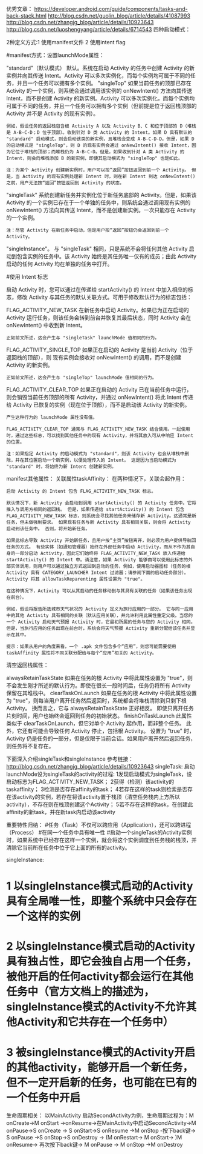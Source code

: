 优秀文章：
https://developer.android.com/guide/components/tasks-and-back-stack.html
http://blog.csdn.net/guolin_blog/article/details/41087993
http://blog.csdn.net/zhangjg_blog/article/details/10923643
http://blog.csdn.net/luoshengyang/article/details/6714543
四种启动模式：


2种定义方式:1 使用manifest文件  2 使用intent flag

#manifest方式：设置launchMode属性：

"standard"（默认模式）
    默认。系统在启动 Activity 的任务中创建 Activity 的新实例并向其传送 Intent。Activity 可以多次实例化，而每个实例均可属于不同的任务，并且一个任务可以拥有多个实例。 
"singleTop"
    如果当前任务的顶部已存在 Activity 的一个实例，则系统会通过调用该实例的 onNewIntent() 方法向其传送 Intent，而不是创建 Activity 的新实例。Activity 可以多次实例化，而每个实例均可属于不同的任务，并且一个任务可以拥有多个实例（但前提是位于返回栈顶部的 Activity 并不是 Activity 的现有实例）。

    例如，假设任务的返回栈包含根 Activity A 以及 Activity B、C 和位于顶部的 D（堆栈是 A-B-C-D；D 位于顶部）。收到针对 D 类 Activity 的 Intent。如果 D 具有默认的 "standard" 启动模式，则会启动该类的新实例，且堆栈会变成 A-B-C-D-D。但是，如果 D 的启动模式是 "singleTop"，则 D 的现有实例会通过 onNewIntent() 接收 Intent，因为它位于堆栈的顶部；而堆栈仍为 A-B-C-D。但是，如果收到针对 A 类 Activity 的 Intent，则会向堆栈添加 B 的新实例，即便其启动模式为 "singleTop" 也是如此。

    注：为某个 Activity 创建新实例时，用户可以按“返回”按钮返回到前一个 Activity。 但是，当 Activity 的现有实例处理新 Intent 时，则在新 Intent 到达 onNewIntent() 之前，用户无法按“返回”按钮返回到 Activity 的状态。
"singleTask"
    系统创建新任务并实例化位于新任务底部的 Activity。但是，如果该 Activity 的一个实例已存在于一个单独的任务中，则系统会通过调用现有实例的 onNewIntent() 方法向其传送 Intent，而不是创建新实例。一次只能存在 Activity 的一个实例。

    注：尽管 Activity 在新任务中启动，但是用户按“返回”按钮仍会返回到前一个 Activity。 
"singleInstance"。
    与 "singleTask" 相同，只是系统不会将任何其他 Activity 启动到包含实例的任务中。该 Activity 始终是其任务唯一仅有的成员；由此 Activity 启动的任何 Activity 均在单独的任务中打开。


#使用 Intent 标志

启动 Activity 时，您可以通过在传递给 startActivity() 的 Intent 中加入相应的标志，修改 Activity 与其任务的默认关联方式。可用于修改默认行为的标志包括：

FLAG_ACTIVITY_NEW_TASK
    在新任务中启动 Activity。如果已为正在启动的 Activity 运行任务，则该任务会转到前台并恢复其最后状态，同时 Activity 会在 onNewIntent() 中收到新 Intent。

    正如前文所述，这会产生与 "singleTask" launchMode 值相同的行为。
FLAG_ACTIVITY_SINGLE_TOP
    如果正在启动的 Activity 是当前 Activity（位于返回栈的顶部），则 现有实例会接收对 onNewIntent() 的调用，而不是创建 Activity 的新实例。

    正如前文所述，这会产生与 "singleTop" launchMode 值相同的行为。
FLAG_ACTIVITY_CLEAR_TOP
    如果正在启动的 Activity 已在当前任务中运行，则会销毁当前任务顶部的所有 Activity，并通过 onNewIntent() 将此 Intent 传递给 Activity 已恢复的实例（现在位于顶部），而不是启动该 Activity 的新实例。

    产生这种行为的 launchMode 属性没有值。

    FLAG_ACTIVITY_CLEAR_TOP 通常与 FLAG_ACTIVITY_NEW_TASK 结合使用。一起使用时，通过这些标志，可以找到其他任务中的现有 Activity，并将其放入可从中响应 Intent 的位置。

    注：如果指定 Activity 的启动模式为 "standard"，则该 Activity 也会从堆栈中删除，并在其位置启动一个新实例，以便处理传入的 Intent。 这是因为当启动模式为 "standard" 时，将始终为新 Intent 创建新实例。




manifest其他属性：
关联属性taskAffinity：
    在两种情况下，关联会起作用：

    启动 Activity 的 Intent 包含 FLAG_ACTIVITY_NEW_TASK 标志。

    默认情况下，新 Activity 会启动到调用 startActivity() 的 Activity 任务中。它将推入与调用方相同的返回栈。 但是，如果传递给 startActivity() 的 Intent 包含 FLAG_ACTIVITY_NEW_TASK 标志，则系统会寻找其他任务来储存新 Activity。这通常是新任务，但未做强制要求。 如果现有任务与新 Activity 具有相同关联，则会将 Activity 启动到该任务中。 否则，将开始新任务。

    如果此标志导致 Activity 开始新任务，且用户按“主页”按钮离开，则必须为用户提供导航回任务的方式。 有些实体（如通知管理器）始终在外部任务中启动 Activity，而从不作为其自身的一部分启动 Activity，因此它们始终将 FLAG_ACTIVITY_NEW_TASK 放入传递给 startActivity() 的 Intent 中。请注意，如果 Activity 能够由可以使用此标志的外部实体调用，则用户可以通过独立方式返回到启动的任务，例如，使用启动器图标（任务的根 Activity 具有 CATEGORY_LAUNCHER Intent 过滤器；请参阅下面的启动任务部分）。
    Activity 将其 allowTaskReparenting 属性设置为 "true"。

    在这种情况下，Activity 可以从其启动的任务移动到与其具有关联的任务（如果该任务出现在前台）。

    例如，假设将报告所选城市天气状况的 Activity 定义为旅行应用的一部分。 它与同一应用中的其他 Activity 具有相同的关联（默认应用关联），并允许利用此属性重定父级。当您的一个 Activity 启动天气预报 Activity 时，它最初所属的任务与您的 Activity 相同。 但是，当旅行应用的任务出现在前台时，系统会将天气预报 Activity 重新分配给该任务并显示在其中。

    提示：如果从用户的角度来看，一个 .apk 文件包含多个“应用”，则您可能需要使用 taskAffinity 属性将不同关联分配给与每个“应用”相关的 Activity。

清空返回栈属性：

alwaysRetainTaskState
    如果在任务的根 Activity 中将此属性设置为 "true"，则不会发生刚才所述的默认行为。即使在很长一段时间后，任务仍将所有 Activity 保留在其堆栈中。 
clearTaskOnLaunch
    如果在任务的根 Activity 中将此属性设置为 "true"，则每当用户离开任务然后返回时，系统都会将堆栈清除到只剩下根 Activity。 换而言之，它与 alwaysRetainTaskState 正好相反。 即使只离开任务片刻时间，用户也始终会返回到任务的初始状态。 
finishOnTaskLaunch
    此属性类似于 clearTaskOnLaunch，但它对单个 Activity 起作用，而非整个任务。 此外，它还有可能会导致任何 Activity 停止，包括根 Activity。 设置为 "true" 时，Activity 仍是任务的一部分，但是仅限于当前会话。如果用户离开然后返回任务，则任务将不复存在。 

下面深入介绍singleTask和singleInstance
参考链接：http://blog.csdn.net/zhangjg_blog/article/details/10923643
singleTask: 
启动launchMode设为singleTask的activity的过程:
1发现启动模式为singleTask，设启动标志为FLAG_ACTIVITY_NEW_TASK；
2获得（检测）该activity的taskaffinity；
3检测是否存在affinity的task；
4若存在这样的task则检索是否存在该activity的实例，若存在将该activity置于栈顶（清空任务栈内上方所以activity），不存在则在栈顶创建这个Activity；
5若不存在这样的task，在创建此affinity的新task，并在新task内启动该activity

重要特性归纳：
#任务（Task）不仅可以跨应用（Application），还可以跨进程（Process）
#在同一个任务中具有唯一性
#启动一个singleTask的Activity实例时，如果系统中已经存在这样一个实例，就会将这个实例调度到任务栈的栈顶，并清除它当前所在任务中位于它上面的所有的activity。

singleInstance:


# 1 以singleInstance模式启动的Activity具有全局唯一性，即整个系统中只会存在一个这样的实例
# 2 以singleInstance模式启动的Activity具有独占性，即它会独自占用一个任务，被他开启的任何activity都会运行在其他任务中（官方文档上的描述为，singleInstance模式的Activity不允许其他Activity和它共存在一个任务中）
# 3 被singleInstance模式的Activity开启的其他activity，能够开启一个新任务，但不一定开启新的任务，也可能在已有的一个任务中开启


生命周期相关：
以MainActivity 启动SecondActivity为例，生命周期过程为：M onCreate->M onStart ->onResume->在MainActivity中启动SecondActivity->M onPause->S onCreate -> 
S onStart->S onResume ->M onStop -按下back键-> S onPause ->S onStop->S onDestroy
-> (M onRestart-> M onStart-> )M onResume-> 再次按下back键-> M onPause -> M onStop ->M onDestroy
